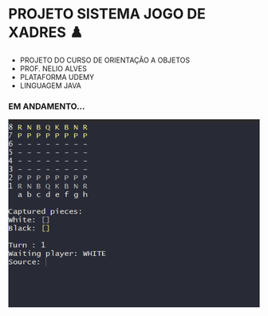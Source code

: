 # **PROJETO SISTEMA JOGO DE XADRES** :chess_pawn:  

* PROJETO DO CURSO DE ORIENTAÇÃO A OBJETOS
* PROF. NELIO ALVES  
* PLATAFORMA UDEMY
* LINGUAGEM JAVA

### EM ANDAMENTO...


![](Animacao2.gif)